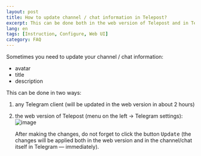 ```yaml
---
layout: post
title: How to update channel / chat information in Telepost?
excerpt: This can be done both in the web version of Telepost and in Telegram.
lang: en
tags: [Instruction, Configure, Web UI]
category: FAQ
---
```


Sometimes you need to update your channel / chat information:

* avatar
* title
* description

This can be done in two ways:

1. any Telegram client (will be updated in the web version in about 2 hours)
2. the web version of Telepost (menu on the left → Telegram settings):
   ![image](https://user-images.githubusercontent.com/24430718/108553863-54850800-7304-11eb-9b2e-dff70238b380.png)

   After making the changes, do not forget to click the button <kbd>Update</kbd> (the changes will be applied both in the web version and in the channel/chat itself in Telegram — immediately).
